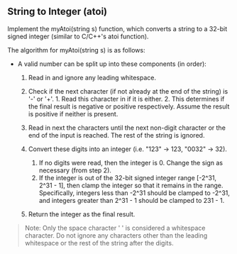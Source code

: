 ## String to Integer (atoi)

Implement the myAtoi(string s) function, which converts a string to a 32-bit signed integer (similar to C/C++'s atoi function).

The algorithm for myAtoi(string s) is as follows:

* A valid number can be split up into these components (in order):
	1. Read in and ignore any leading whitespace.

	2. Check if the next character (if not already at the end of the string) is '-' or '+'.
			1.  Read this character in if it is either. 
			2.	This determines if the final result is negative or positive respectively. Assume the result is positive if neither is present.

		
	3. Read in next the characters until the next non-digit character or the end of the input is reached. The rest of the string is ignored.

	4. Convert these digits into an integer (i.e. "123" -> 123, "0032" -> 32).
		1. If no digits were read, then the integer is 0. Change the sign as necessary (from step 2).
		2. If the integer is out of the 32-bit signed integer range [-2^31, 2^31 - 1], then clamp the integer so that it remains in the range. 
Specifically, integers less than -2^31 should be clamped to -2^31, and integers greater than 2^31 - 1 should be clamped to 231 - 1.

	5. Return the integer as the final result.




> Note:
> Only the space character ' ' is considered a whitespace character.
> Do not ignore any characters other than the leading whitespace or the rest of the string after the digits.
